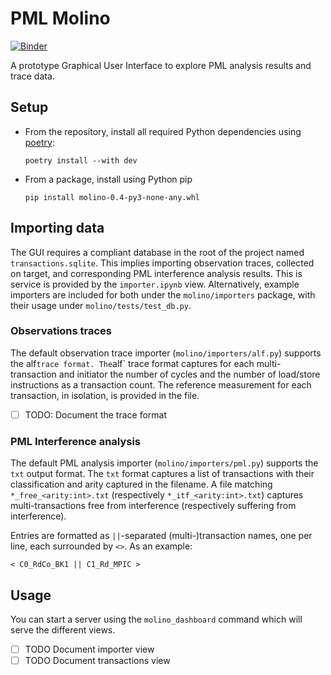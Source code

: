 # PML Molino

[![Binder](https://mybinder.org/badge_logo.svg)](https://mybinder.org/v2/gh/onera/pml-molino/HEAD?urlpath=%2Fdoc%2Ftree%2Fsrc%2Fmolino%2Fnotebooks%2Fimporter.ipynb)

A prototype Graphical User Interface to explore PML analysis results and trace data.

## Setup

- From the repository, install all required Python dependencies using [poetry](https://python-poetry.org/):
  ```shell
  poetry install --with dev
  ```

- From a package, install using Python pip
  ```shell
  pip install molino-0.4-py3-none-any.whl
  ```

## Importing data

The GUI requires a compliant database in the root of the project named `transactions.sqlite`. This implies importing
observation traces, collected on target, and corresponding PML interference analysis results.
This is service is provided by the `importer.ipynb` view.
Alternatively, example importers are included for both under the `molino/importers` package, 
with their usage under `molino/tests/test_db.py`.

### Observations traces

The default observation trace importer (`molino/importers/alf.py`) supports the alf` trace format.
The `alf` trace format captures for each multi-transaction and initiator the number of cycles 
and the number of load/store instructions as a transaction count. The reference measurement for 
each transaction, in isolation, is provided in the file.

- [ ] TODO: Document the trace format


### PML Interference analysis

The default PML analysis importer (`molino/importers/pml.py`) supports the `txt` output format.
The `txt` format captures a list of transactions with their classification and arity captured in the filename.
A file matching `*_free_<arity:int>.txt` (respectively `*_itf_<arity:int>.txt`) captures multi-transactions free from 
interference (respectively suffering from interference).

Entries are formatted as `||`-separated (multi-)transaction names, one per line, each surrounded by `<>`. As an example:
```
< C0_RdCo_BK1 || C1_Rd_MPIC >
```

## Usage

You can start a server using the `molino_dashboard` command which will serve the different views.

- [ ] TODO Document importer view
- [ ] TODO Document transactions view
